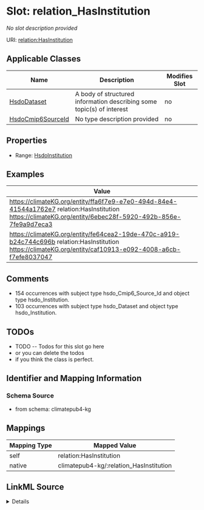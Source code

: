 

# Slot: relation_HasInstitution


_No slot description provided_





URI: [relation:HasInstitution](http://relation.org/HasInstitution)



<!-- no inheritance hierarchy -->





## Applicable Classes

| Name | Description | Modifies Slot |
| --- | --- | --- |
| [HsdoDataset](../classes/HsdoDataset.md) | A body of structured information describing some topic(s) of interest |  no  |
| [HsdoCmip6SourceId](../classes/HsdoCmip6SourceId.md) | No type description provided |  no  |







## Properties

* Range: [HsdoInstitution](../classes/HsdoInstitution.md)






## Examples

| Value |
| --- |
| https://climateKG.org/entity/ffa6f7e9-e7e0-494d-84e4-41544a1762e7 relation:HasInstitution https://climateKG.org/entity/6ebec28f-5920-492b-856e-7fe9a9d7eca3 |
| https://climateKG.org/entity/fe64cea2-19de-470c-a919-b24c744c696b relation:HasInstitution https://climateKG.org/entity/caf10913-e092-4008-a6cb-f7efe8037047 |

## Comments

* 154 occurrences with subject type hsdo_Cmip6_Source_Id and object type hsdo_Institution.
* 103 occurrences with subject type hsdo_Dataset and object type hsdo_Institution.

## TODOs

* TODO -- Todos for this slot go here
* or you can delete the todos
* if you think the class is perfect.

## Identifier and Mapping Information







### Schema Source


* from schema: climatepub4-kg




## Mappings

| Mapping Type | Mapped Value |
| ---  | ---  |
| self | relation:HasInstitution |
| native | climatepub4-kg/:relation_HasInstitution |




## LinkML Source

<details>
```yaml
name: relation_HasInstitution
description: No slot description provided
todos:
- TODO -- Todos for this slot go here
- or you can delete the todos
- if you think the class is perfect.
comments:
- 154 occurrences with subject type hsdo_Cmip6_Source_Id and object type hsdo_Institution.
- 103 occurrences with subject type hsdo_Dataset and object type hsdo_Institution.
examples:
- value: https://climateKG.org/entity/ffa6f7e9-e7e0-494d-84e4-41544a1762e7 relation:HasInstitution
    https://climateKG.org/entity/6ebec28f-5920-492b-856e-7fe9a9d7eca3
- value: https://climateKG.org/entity/fe64cea2-19de-470c-a919-b24c744c696b relation:HasInstitution
    https://climateKG.org/entity/caf10913-e092-4008-a6cb-f7efe8037047
from_schema: climatepub4-kg
rank: 1000
slot_uri: relation:HasInstitution
alias: relation_HasInstitution
domain_of:
- hsdo_Cmip6_Source_Id
- hsdo_Dataset
range: hsdo_Institution

```
</details>